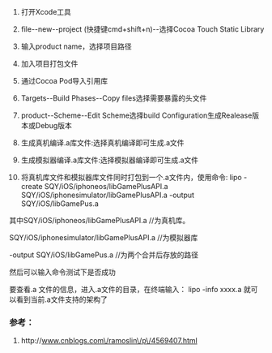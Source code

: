 1. 打开Xcode工具

2. file--new--project \(快捷键cmd+shift+n\)--选择Cocoa Touch Static Library

3. 输入product name，选择项目路径

4. 加入项目打包文件

5. 通过Cocoa Pod导入引用库

6. Targets--Build Phases--Copy files选择需要暴露的头文件
7. product--Scheme--Edit Scheme选择build Configuration生成Realease版本或Debug版本
8. 生成真机编译.a库文件:选择真机编译即可生成.a文件
9. 生成模拟器编译.a库文件:选择模拟器编译即可生成.a文件
10. 将真机库文件和模拟器库文件同时打包到一个.a文件内，使用命令:
  lipo -create SQY\/iOS\/iphoneos\/libGamePlusAPI.a SQY\/iOS\/iphonesimulator\/libGamePlusAPI.a -output SQY\/iOS\/libGamePus.a

  其中SQY\/iOS\/iphoneos\/libGamePlusAPI.a \/\/为真机库。

  SQY\/iOS\/iphonesimulator\/libGamePlusAPI.a \/\/为模拟器库

  -output SQY\/iOS\/libGamePus.a \/\/为两个合并后存放的路径

  然后可以输入命令测试下是否成功

  要查看.a 文件的信息，进入.a文件的目录，在终端输入： lipo -info xxxx.a 就可以看到当前.a文件支持的架构了


### 参考：

1. http:\/\/www.cnblogs.com\/ramoslin\/p\/4569407.html

